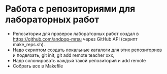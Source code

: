 # Работа с репозиториями для лабораторных работ

* Репозитории для проверок лабораторных работ создал в 
https://github.com/andpop-mrsu через GitHub API (скрипт make_reps.sh).
* Надо скриптом создать локальные каталоги для этих репозиториев и подвязать, git init, git add remote teacher xxx, 
* Надо склонировать каждый такой репозиторий и add remote 
* Собрать все в Makefile
